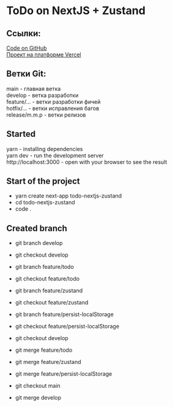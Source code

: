 # ToDo on NextJS + Zustand

## Ссылки:

[Code on GitHub](https://...)    
[Проект на платформе Vercel](https://...)

## Ветки Git:

main - главная ветка    
develop - ветка разработки    
feature/... - ветки разработки фичей    
hotfix/... - ветки исправления багов    
release/m.m.p - ветки релизов    

## Started

yarn                  - installing dependencies    
yarn dev              - run the development server    
http://localhost:3000 - open with your browser to see the result    

## Start of the project

- yarn create next-app todo-nextjs-zustand
- cd todo-nextjs-zustand
- code .

## Created branch

- git branch develop
- git checkout develop
- git branch feature/todo
- git checkout feature/todo
- git branch feature/zustand
- git checkout feature/zustand
- git branch feature/persist-localStorage
- git checkout feature/persist-localStorage

- git checkout develop
- git merge feature/todo
- git merge feature/zustand
- git merge feature/persist-localStorage

- git checkout main
- git merge develop